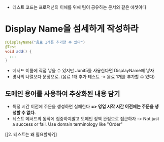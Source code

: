 - 테스트 코드는 프로덕션의 이해를 위해 
  팀이 공유하는 문서와 같은 에셋이다

# Display Name을 섬세하게 작성하라
```java
@DisplayName("음료 1개를 추가할 수 있다")
@Test
void add() {
  ...
}
```
- 메서드 이름에 직접 넣을 수 있지만
  Junit5를 사용한다면 DisplayName에 넣자
- 명사의 나열보다 문장으로.
  (음료 1개 추가 테스트 -> 음료 1개를 추가할 수 있다)
## 도메인 용어를 사용하여 추상화된 내용 담기
- 특정 시간 이전에 주문을 생성하면 실패한다
  **=> 영업 시작 시간 이전에는 주문을 생성할 수 없다.**
- 테스트 메서드의 동작에 집중하지말고
  도메인 정책 관점으로 접근하자
  -> Not just a success or fail. Use domain terminology like "Order"

[[2. 테스트는 왜 필요할까?]]